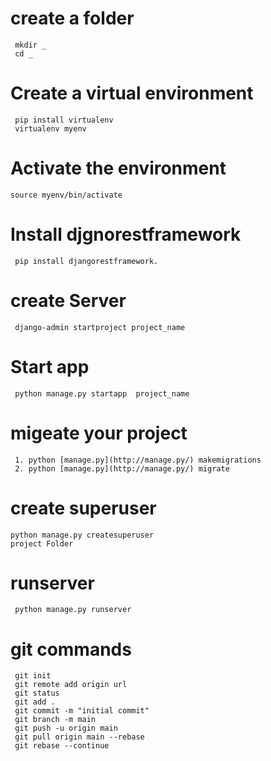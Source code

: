 #  create a folder
     mkdir _
     cd _
# Create a virtual environment
     pip install virtualenv
     virtualenv myenv
     
# Activate the environment
    source myenv/bin/activate
    
# Install djgnorestframework
     pip install djangorestframework.
     
# create Server
     django-admin startproject project_name

# Start app
     python manage.py startapp  project_name

# migeate your project
     1. python [manage.py](http://manage.py/) makemigrations
     2. python [manage.py](http://manage.py/) migrate

# create superuser
    python manage.py createsuperuser
    project Folder

# runserver 
     python manage.py runserver



# git commands 
     git init
     git remote add origin url
     git status
     git add .
     git commit -m "initial commit"
     git branch -m main
     git push -u origin main
     git pull origin main --rebase
     git rebase --continue
     
     
     
     
